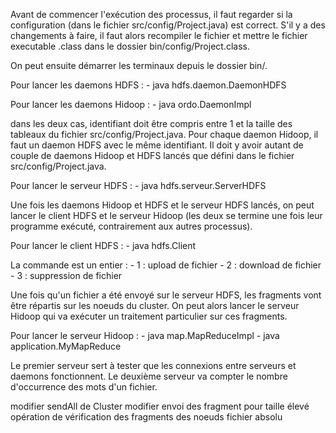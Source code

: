 Avant de commencer l'exécution des processus, il faut regarder si la configuration (dans le fichier src/config/Project.java) est correct. S'il y a des changements à faire, il faut alors recompiler le fichier et mettre le fichier executable .class dans le dossier bin/config/Project.class.

On peut ensuite démarrer les terminaux depuis le dossier bin/.

Pour lancer les daemons HDFS : 
	- java hdfs.daemon.DaemonHDFS <identifiant>

Pour lancer les daemons Hidoop :
	- java ordo.DaemonImpl <identifiant>

dans les deux cas, identifiant doit être compris entre 1 et la taille des tableaux du fichier src/config/Project.java. 
Pour chaque daemon Hidoop, il faut un daemon HDFS avec le même identifiant.
Il doit y avoir autant de couple de daemons Hidoop et HDFS lancés que défini dans le fichier src/config/Project.java.

Pour lancer le serveur HDFS :
	- java hdfs.serveur.ServerHDFS

Une fois les daemons Hidoop et HDFS et le serveur HDFS lancés, on peut lancer le client HDFS et le serveur Hidoop (les deux se termine une fois leur programme exécuté, contrairement aux autres processus).

Pour lancer le client HDFS :
	- java hdfs.Client <commande> <nomFichier>

La commande est un entier :
	- 1 : upload de fichier
	- 2 : download de fichier
	- 3 : suppression de fichier

Une fois qu'un fichier a été envoyé sur le serveur HDFS, les fragments vont être répartis sur les noeuds du cluster. On peut alors lancer le serveur Hidoop qui va exécuter un traitement particulier sur ces fragments.

Pour lancer le serveur Hidoop :
	- java map.MapReduceImpl <nomFichier>
	- java application.MyMapReduce <nomFichier>

Le premier serveur sert à tester que les connexions entre serveurs et daemons fonctionnent.
Le deuxième serveur va compter le nombre d'occurrence des mots d'un fichier.

modifier sendAll de Cluster
modifier envoi des fragment pour taille élevé
opération de vérification des fragments des noeuds
fichier absolu
